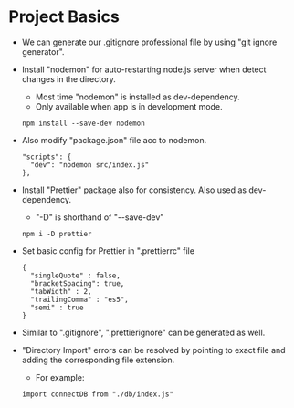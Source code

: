 # Project Basics

- We can generate our .gitignore professional file by using "git ignore generator".

- Install "nodemon" for auto-restarting node.js server when detect changes in the directory.
  - Most time "nodemon" is installed as dev-dependency.
  - Only available when app is in development mode.
  ```
  npm install --save-dev nodemon
  ```


- Also modify "package.json" file acc to nodemon.
  ```
  "scripts": {
    "dev": "nodemon src/index.js"
  },
  ```


- Install "Prettier" package also for consistency. Also used as dev-dependency.
  - "-D" is shorthand of "--save-dev"
  ```
  npm i -D prettier
  ```


- Set basic config for Prettier in ".prettierrc" file
  ```
  {
    "singleQuote" : false,
    "bracketSpacing": true,
    "tabWidth" : 2,
    "trailingComma" : "es5",
    "semi" : true
  }
  ```

- Similar to ".gitignore", ".prettierignore" can be generated as well.


- "Directory Import" errors can be resolved by pointing to exact file and adding the corresponding file extension.
  - For example:
  ```
  import connectDB from "./db/index.js"
  ```